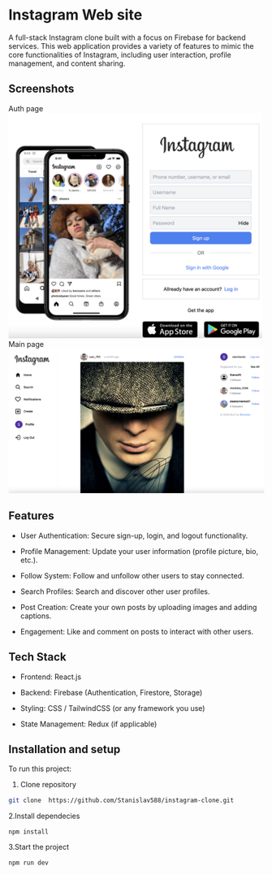 # Instagram Web site

A full-stack Instagram clone built with a focus on Firebase for backend services. This web application provides a variety of features to mimic the core functionalities of Instagram, including user interaction, profile management, and content sharing.

## Screenshots
<div class="flex">
  Auth page
<img src="https://github.com/Stanislav588/instagram-clone/blob/main/auth-page.png" width="500" />
  Main page
<img src="https://github.com/Stanislav588/instagram-clone/blob/main/main-page.png" width="700" />
</div>

## Features

- User Authentication: Secure sign-up, login, and logout functionality.

- Profile Management: Update your user information (profile picture, bio, etc.).

- Follow System: Follow and unfollow other users to stay connected.

- Search Profiles: Search and discover other user profiles.

- Post Creation: Create your own posts by uploading images and adding captions.

- Engagement: Like and comment on posts to interact with other users.

## Tech Stack

- Frontend: React.js

- Backend: Firebase (Authentication, Firestore, Storage)

- Styling: CSS / TailwindCSS (or any framework you use)

- State Management: Redux (if applicable)

## Installation and setup

To run this project:

1. Clone repository

```bash
git clone  https://github.com/Stanislav588/instagram-clone.git

```

2.Install dependecies

```
npm install
```

3.Start the project

```
npm run dev
```
